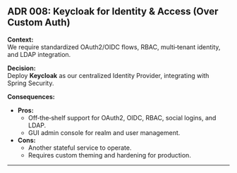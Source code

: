 ## ADR 008: Keycloak for Identity & Access (Over Custom Auth)

**Context:**  
We require standardized OAuth2/OIDC flows, RBAC, multi‑tenant identity, and LDAP integration.

**Decision:**  
Deploy **Keycloak** as our centralized Identity Provider, integrating with Spring Security.

**Consequences:**
- **Pros:**
    - Off‑the‑shelf support for OAuth2, OIDC, RBAC, social logins, and LDAP.
    - GUI admin console for realm and user management.
- **Cons:**
    - Another stateful service to operate.
    - Requires custom theming and hardening for production.

---